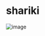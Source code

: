 # shariki

![image](https://user-images.githubusercontent.com/95922380/178909100-44eb4976-d64e-4695-a09e-dce2c452f7be.png)
